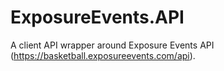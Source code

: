 # ExposureEvents.API
A client API wrapper around Exposure Events API (https://basketball.exposureevents.com/api).
